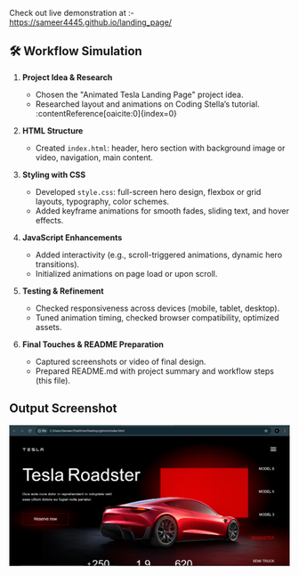 
Check out live demonstration at :- https://sameer4445.github.io/landing_page/

##  🛠 Workflow Simulation
1. **Project Idea & Research**  
   - Chosen the "Animated Tesla Landing Page" project idea.
   - Researched layout and animations on Coding Stella’s tutorial. :contentReference[oaicite:0]{index=0}

2. **HTML Structure**  
   - Created `index.html`: header, hero section with background image or video, navigation, main content.

3. **Styling with CSS**  
   - Developed `style.css`: full-screen hero design, flexbox or grid layouts, typography, color schemes.
   - Added keyframe animations for smooth fades, sliding text, and hover effects.

4. **JavaScript Enhancements**  
   - Added interactivity (e.g., scroll-triggered animations, dynamic hero transitions).
   - Initialized animations on page load or upon scroll.

5. **Testing & Refinement**  
   - Checked responsiveness across devices (mobile, tablet, desktop).
   - Tuned animation timing, checked browser compatibility, optimized assets.

6. **Final Touches & README Preparation**  
   - Captured screenshots or video of final design.
   - Prepared README.md with project summary and workflow steps (this file).

##  Output Screenshot
![alt text](image.png)

